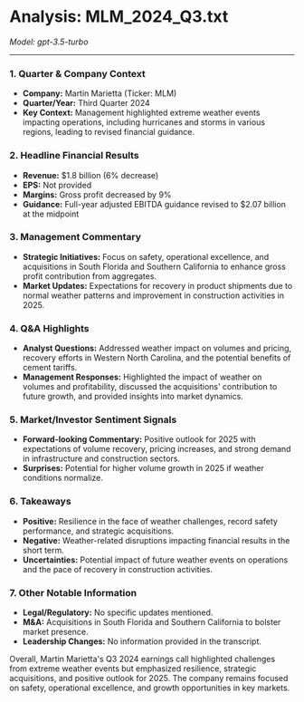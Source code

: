 # Analysis: MLM_2024_Q3.txt

*Model: gpt-3.5-turbo*

---

### 1. Quarter & Company Context
- **Company:** Martin Marietta (Ticker: MLM)
- **Quarter/Year:** Third Quarter 2024
- **Key Context:** Management highlighted extreme weather events impacting operations, including hurricanes and storms in various regions, leading to revised financial guidance.

### 2. Headline Financial Results
- **Revenue:** $1.8 billion (6% decrease)
- **EPS:** Not provided
- **Margins:** Gross profit decreased by 9%
- **Guidance:** Full-year adjusted EBITDA guidance revised to $2.07 billion at the midpoint

### 3. Management Commentary
- **Strategic Initiatives:** Focus on safety, operational excellence, and acquisitions in South Florida and Southern California to enhance gross profit contribution from aggregates.
- **Market Updates:** Expectations for recovery in product shipments due to normal weather patterns and improvement in construction activities in 2025.

### 4. Q&A Highlights
- **Analyst Questions:** Addressed weather impact on volumes and pricing, recovery efforts in Western North Carolina, and the potential benefits of cement tariffs.
- **Management Responses:** Highlighted the impact of weather on volumes and profitability, discussed the acquisitions' contribution to future growth, and provided insights into market dynamics.

### 5. Market/Investor Sentiment Signals
- **Forward-looking Commentary:** Positive outlook for 2025 with expectations of volume recovery, pricing increases, and strong demand in infrastructure and construction sectors.
- **Surprises:** Potential for higher volume growth in 2025 if weather conditions normalize.

### 6. Takeaways
- **Positive:** Resilience in the face of weather challenges, record safety performance, and strategic acquisitions.
- **Negative:** Weather-related disruptions impacting financial results in the short term.
- **Uncertainties:** Potential impact of future weather events on operations and the pace of recovery in construction activities.

### 7. Other Notable Information
- **Legal/Regulatory:** No specific updates mentioned.
- **M&A:** Acquisitions in South Florida and Southern California to bolster market presence.
- **Leadership Changes:** No information provided in the transcript.

Overall, Martin Marietta's Q3 2024 earnings call highlighted challenges from extreme weather events but emphasized resilience, strategic acquisitions, and positive outlook for 2025. The company remains focused on safety, operational excellence, and growth opportunities in key markets.